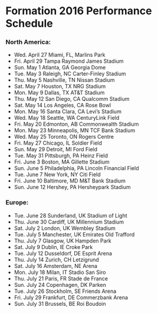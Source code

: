 # Formation 2016 Performance Schedule

### North America:
* Wed. April 27 Miami, FL, Marlins Park
* Fri. April 29 Tampa Raymond James Stadium
* Sun. May 1 Atlanta, GA Georgia Dome
* Tue. May 3 Raleigh, NC Carter-Finley Stadium
* Thu. May 5 Nashville, TN Nissan Stadium
* Sat. May 7 Houston, TX NRG Stadium
* Mon. May 9 Dallas, TX AT&T Stadium
* Thu. May 12 San Diego, CA Qualcomm Stadium
* Sat. May 14 Los Angeles, CA Rose Bowl
* Mon. May 16 Santa Clara, CA Levi’s Stadium
* Wed. May 18 Seattle, WA CenturyLink Field
* Fri. May 20 Edmonton, AB Commonwealth Stadium
* Mon. May 23 Minneapolis, MN TCF Bank Stadium
* Wed. May 25 Toronto, ON Rogers Centre
* Fri. May 27 Chicago, IL Soldier Field
* Sun. May 29 Detroit, MI Ford Field
* Tue. May 31 Pittsburgh, PA Heinz Field
* Fri. June 3 Boston, MA Gillette Stadium
* Sun. June 5 Philadelphia, PA Lincoln Financial Field
* Tue. June 7 New York, NY Citi Field
* Fri. June 10 Baltimore, MD M&T Bank Stadium
* Sun. June 12 Hershey, PA Hersheypark Stadium

### Europe:
* Tue. June 28 Sunderland, UK Stadium of Light
* Thu. June 30 Cardiff, UK Millennium Stadium
* Sat. July 2 London, UK Wembley Stadium
* Tue. July 5 Manchester, UK Emirates Old Trafford
* Thu. July 7 Glasgow, UK Hampden Park
* Sat. July 9 Dublin, IE Croke Park
* Tue. July 12 Dusseldorf, DE Esprit Arena
* Thu. July 14 Zurich, CH Letzigrund
* Sat. July 16 Amsterdam, NE Arena
* Mon. July 18 Milan, IT Stadio San Siro
* Thu. July 21 Paris, FR Stade de France
* Sun. July 24 Copenhagen, DK Parken
* Tue. July 26 Stockholm, SE Friends Arena
* Fri. July 29 Frankfurt, DE Commerzbank Arena
* Sun. July 31 Brussels, BE Roi Boudoin
